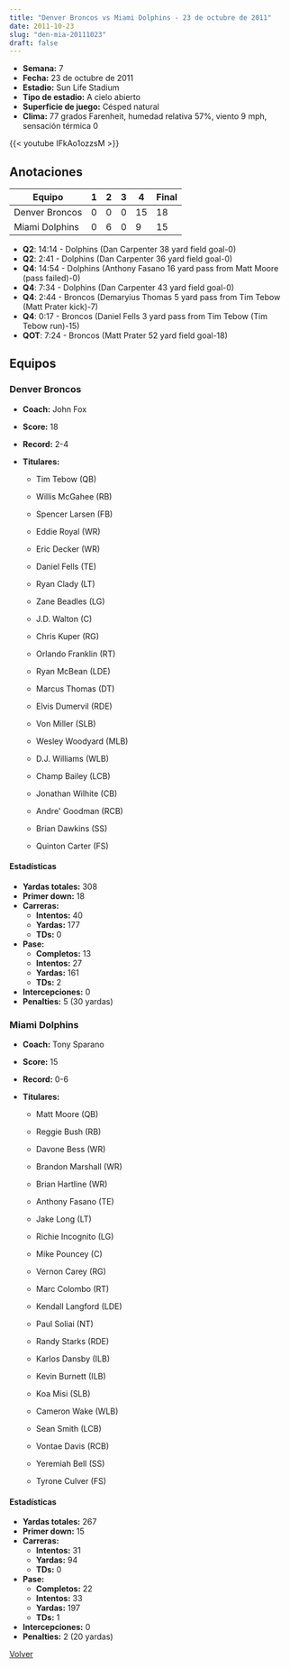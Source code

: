 ```yaml
---
title: "Denver Broncos vs Miami Dolphins - 23 de octubre de 2011"
date: 2011-10-23
slug: "den-mia-20111023"
draft: false
---
```


- **Semana:** 7
- **Fecha:** 23 de octubre de 2011
- **Estadio:** Sun Life Stadium
- **Tipo de estadio:** A cielo abierto
- **Superficie de juego:** Césped natural
- **Clima:** 77 grados Farenheit, humedad relativa 57%, viento 9 mph, sensación térmica 0


{{< youtube IFkAo1ozzsM >}}


## Anotaciones
| Equipo | 1 | 2 | 3 | 4 | Final |
|--------|---|---|---|---|-------|
| Denver Broncos  | 0 | 0 | 0 | 15  | 18 |
| Miami Dolphins  | 0 | 6 | 0 | 9  | 15 |
- **Q2**: 14:14 - Dolphins (Dan Carpenter 38 yard field goal-0)
- **Q2**: 2:41 - Dolphins (Dan Carpenter 36 yard field goal-0)
- **Q4**: 14:54 - Dolphins (Anthony Fasano 16 yard pass from Matt Moore (pass failed)-0)
- **Q4**: 7:34 - Dolphins (Dan Carpenter 43 yard field goal-0)
- **Q4**: 2:44 - Broncos (Demaryius Thomas 5 yard pass from Tim Tebow (Matt Prater kick)-7)
- **Q4**: 0:17 - Broncos (Daniel Fells 3 yard pass from Tim Tebow (Tim Tebow run)-15)
- **QOT**: 7:24 - Broncos (Matt Prater 52 yard field goal-18)


## Equipos


### Denver Broncos
* **Coach:** John Fox
* **Score:** 18
* **Record:** 2-4
* **Titulares:** 

  * Tim Tebow (QB) 

  * Willis McGahee (RB) 

  * Spencer Larsen (FB) 

  * Eddie Royal (WR) 

  * Eric Decker (WR) 

  * Daniel Fells (TE) 

  * Ryan Clady (LT) 

  * Zane Beadles (LG) 

  * J.D. Walton (C) 

  * Chris Kuper (RG) 

  * Orlando Franklin (RT) 

  * Ryan McBean (LDE) 

  * Marcus Thomas (DT) 

  * Elvis Dumervil (RDE) 

  * Von Miller (SLB) 

  * Wesley Woodyard (MLB) 

  * D.J. Williams (WLB) 

  * Champ Bailey (LCB) 

  * Jonathan Wilhite (CB) 

  * Andre' Goodman (RCB) 

  * Brian Dawkins (SS) 

  * Quinton Carter (FS) 

#### Estadísticas
* **Yardas totales:** 308
* **Primer down:** 18
* **Carreras:**
  * **Intentos:** 40
  * **Yardas:** 177
  * **TDs:** 0
* **Pase:**
  * **Completos:** 13
  * **Intentos:** 27
  * **Yardas:** 161
  * **TDs:** 2
* **Intercepciones:** 0
* **Penalties:** 5 (30 yardas)

### Miami Dolphins
* **Coach:** Tony Sparano
* **Score:** 15
* **Record:** 0-6
* **Titulares:** 

  * Matt Moore (QB) 

  * Reggie Bush (RB) 

  * Davone Bess (WR) 

  * Brandon Marshall (WR) 

  * Brian Hartline (WR) 

  * Anthony Fasano (TE) 

  * Jake Long (LT) 

  * Richie Incognito (LG) 

  * Mike Pouncey (C) 

  * Vernon Carey (RG) 

  * Marc Colombo (RT) 

  * Kendall Langford (LDE) 

  * Paul Soliai (NT) 

  * Randy Starks (RDE) 

  * Karlos Dansby (ILB) 

  * Kevin Burnett (ILB) 

  * Koa Misi (SLB) 

  * Cameron Wake (WLB) 

  * Sean Smith (LCB) 

  * Vontae Davis (RCB) 

  * Yeremiah Bell (SS) 

  * Tyrone Culver (FS) 

#### Estadísticas
* **Yardas totales:** 267
* **Primer down:** 15
* **Carreras:**
  * **Intentos:** 31
  * **Yardas:** 94
  * **TDs:** 0
* **Pase:**
  * **Completos:** 22
  * **Intentos:** 33
  * **Yardas:** 197
  * **TDs:** 1
* **Intercepciones:** 0
* **Penalties:** 2 (20 yardas)


[Volver](/historia/2011)
